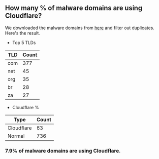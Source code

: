 ## How many % of malware domains are using Cloudflare?


We downloaded the malware domains from [here](https://urlhaus.abuse.ch) and filter out duplicates.
Here's the result.


[//]: # (start replacement)


- Top 5 TLDs

| TLD | Count |
| --- | --- |
| com | 377 |
| net | 45 |
| org | 35 |
| br | 28 |
| za | 27 |


- Cloudflare %

| Type | Count |
| --- | --- |
| Cloudflare | 63 |
| Normal | 736 |


### 7.9% of malware domains are using Cloudflare.